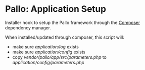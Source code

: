 # Pallo: Application Setup

Installer hook to setup the Pallo framework through the [Composer](http://getcomposer.org) dependency manager.

When installed/updated through composer, this script will:

* make sure _application/log_ exists
* make sure _application/config_ exists
* copy _vendor/pallo/app/src/parameters.php_ to _application/config/parameters.php_